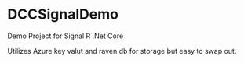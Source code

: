 # DCCSignalDemo
Demo Project for Signal R .Net Core

Utilizes Azure key valut and raven db for storage but easy to swap out.

